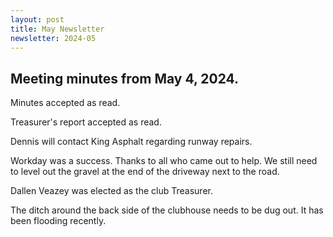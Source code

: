 ```yaml
---
layout: post
title: May Newsletter
newsletter: 2024-05
---
```


## Meeting minutes from May 4, 2024.

Minutes accepted as read.

Treasurer's report accepted as read.

Dennis will contact King Asphalt regarding runway repairs.

Workday was a success. Thanks to all who came out to help. We still need to
level out the gravel at the end of the driveway next to the road.

Dallen Veazey was elected as the club Treasurer.

The ditch around the back side of the clubhouse needs to be dug out. It has been
flooding recently.

